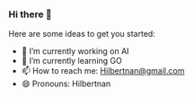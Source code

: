 ### Hi there 👋

<!-- **Hilbertnan/Hilbertnan** is a ✨ _special_ ✨ repository because its `README.md` (this file) appears on your GitHub profile. -->

Here are some ideas to get you started:

- 🔭 I’m currently working on AI
- 🌱 I’m currently learning GO
- 📫 How to reach me: Hilbertnan@gmail.com
- 😄 Pronouns: Hilbertnan





